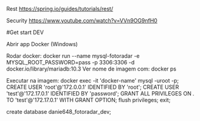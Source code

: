 
Rest
https://spring.io/guides/tutorials/rest/

Security
https://www.youtube.com/watch?v=VVn9OG9nfH0

#Get start DEV

Abrir app Docker (Windows)

Rodar docker:
docker run --name mysql-fotoradar -e MYSQL_ROOT_PASSWORD=pass -p 3306:3306 -d docker.io/library/mariadb:10.3
Ver nome de imagem com:
docker ps

Executar na imagem:
docker exec -it 'docker-name'  mysql -uroot -p;
CREATE USER 'root'@'172.0.0.1' IDENTIFIED BY 'root';
CREATE USER 'test'@'172.17.0.1' IDENTIFIED BY 'password';
GRANT ALL PRIVILEGES ON *.* TO 'test'@'172.17.0.1' WITH GRANT OPTION;
flush privileges;
exit;

create database danie648_fotoradar_dev;